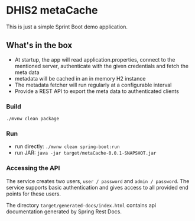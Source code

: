 # DHIS2 metaCache

This is just a simple Sprint Boot demo application.

## What's in the box

- At startup, the app will read application.properties, connect to the mentioned server, authenticate with the given credentials and fetch the meta data
- metadata will be cached in an in memory H2 instance
- The metadata fetcher will run regularly at a configurable interval
- Provide a REST API to export the meta data to authenticated clients

### Build

`./mvnw clean package`

### Run

- run directly: `./mvnw clean spring-boot:run`
- run JAR: `java -jar target/metaCache-0.0.1-SNAPSHOT.jar`

### Accessing the API

The service creates two users, `user / password` and `admin / password`.
The service supports basic authentication and gives access to all provided end points for these users.

The directory `target/generated-docs/index.html` contains api documentation generated by Spring Rest Docs.
 